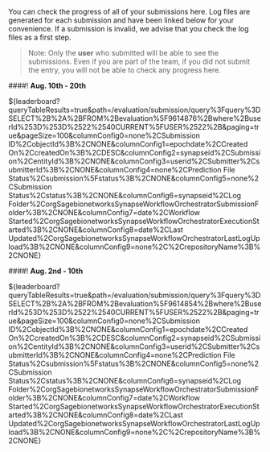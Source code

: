 <!-- markdownlint-disable-next-line first-line-h1 -->
You can check the progress of all of your submissions here. Log files are generated for each submission and have been linked below for your convenience. If a submission is invalid, we advise that you check the log files as a first step.

> Note: Only the **user** who submitted will be able to see the submissions.  Even if you are part of the team, if you did not submit the entry, you will not be able to check any progress here.
<!-- markdownlint-disable-next-line no-missing-space-atx -->
####! **Aug. 10th - 20th**

${leaderboard?queryTableResults=true&path=/evaluation/submission/query%3Fquery%3DSELECT%2B%2A%2BFROM%2Bevaluation%5F9614876%2Bwhere%2BuserId%253D%253D%2522%2540CURRENT%5FUSER%2522%2B&paging=true&pageSize=100&columnConfig0=none%2CSubmission ID%2CobjectId%3B%2CNONE&columnConfig1=epochdate%2CCreated On%2CcreatedOn%3B%2CDESC&columnConfig2=synapseid%2CSubmission%2CentityId%3B%2CNONE&columnConfig3=userid%2CSubmitter%2CsubmitterId%3B%2CNONE&columnConfig4=none%2CPrediction File Status%2Csubmission%5Fstatus%3B%2CNONE&columnConfig5=none%2CSubmission Status%2Cstatus%3B%2CNONE&columnConfig6=synapseid%2CLog Folder%2CorgSagebionetworksSynapseWorkflowOrchestratorSubmissionFolder%3B%2CNONE&columnConfig7=date%2CWorkflow Started%2CorgSagebionetworksSynapseWorkflowOrchestratorExecutionStarted%3B%2CNONE&columnConfig8=date%2CLast Updated%2CorgSagebionetworksSynapseWorkflowOrchestratorLastLogUpload%3B%2CNONE&columnConfig9=none%2C%2CrepositoryName%3B%2CNONE}
<!-- markdownlint-disable-next-line no-missing-space-atx -->
####! **Aug. 2nd - 10th**

${leaderboard?queryTableResults=true&path=/evaluation/submission/query%3Fquery%3DSELECT%2B%2A%2BFROM%2Bevaluation%5F9614854%2Bwhere%2BuserId%253D%253D%2522%2540CURRENT%5FUSER%2522%2B&paging=true&pageSize=100&columnConfig0=none%2CSubmission ID%2CobjectId%3B%2CNONE&columnConfig1=epochdate%2CCreated On%2CcreatedOn%3B%2CDESC&columnConfig2=synapseid%2CSubmission%2CentityId%3B%2CNONE&columnConfig3=userid%2CSubmitter%2CsubmitterId%3B%2CNONE&columnConfig4=none%2CPrediction File Status%2Csubmission%5Fstatus%3B%2CNONE&columnConfig5=none%2CSubmission Status%2Cstatus%3B%2CNONE&columnConfig6=synapseid%2CLog Folder%2CorgSagebionetworksSynapseWorkflowOrchestratorSubmissionFolder%3B%2CNONE&columnConfig7=date%2CWorkflow Started%2CorgSagebionetworksSynapseWorkflowOrchestratorExecutionStarted%3B%2CNONE&columnConfig8=date%2CLast Updated%2CorgSagebionetworksSynapseWorkflowOrchestratorLastLogUpload%3B%2CNONE&columnConfig9=none%2C%2CrepositoryName%3B%2CNONE}
